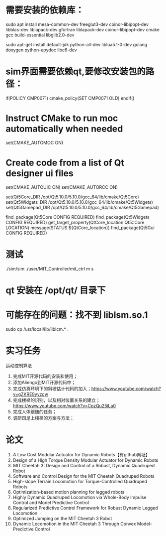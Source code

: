 # 需要安装的依赖库：

sudo apt install mesa-common-dev freeglut3-dev coinor-libipopt-dev libblas-dev liblapack-dev gfortran liblapack-dev coinor-libipopt-dev cmake gcc build-essential libglib2.0-dev

sudo apt-get install default-jdk python-all-dev liblua5.1-0-dev golang doxygen python-epydoc libc6-dev


# sim界面需要依赖qt,要修改安装包的路径：
if(POLICY CMP0071)
  cmake_policy(SET CMP0071 OLD)
endif()

# Instruct CMake to run moc automatically when needed
set(CMAKE_AUTOMOC ON)
# Create code from a list of Qt designer ui files
set(CMAKE_AUTOUIC ON)
set(CMAKE_AUTORCC ON)

set(Qt5Core_DIR /opt/Qt5.10.0/5.10.0/gcc_64/lib/cmake/Qt5Core)
set(Qt5Widgets_DIR /opt/Qt5.10.0/5.10.0/gcc_64/lib/cmake/Qt5Widgets)
set(Qt5Gamepad_DIR /opt/Qt5.10.0/5.10.0/gcc_64/lib/cmake/Qt5Gamepad)


find_package(Qt5Core CONFIG REQUIRED)
find_package(Qt5Widgets CONFIG REQUIRED)
get_target_property(QtCore_location Qt5::Core LOCATION)
message(STATUS ${QtCore_location})
find_package(Qt5Gui CONFIG REQUIRED)


# 测试
./sim/sim
./user/MIT_Controller/mit_ctrl m s

# qt 安装在      /opt/qt/ 目录下


# 可能存在的问题：找不到 liblsm.so.1 
 sudo cp /usr/local/lib/liblcm.* .

# 实习任务
运动控制算法

1. 完成MIT开源代码的安装和使用；
2. 添加Aliengo到MIT开源代码中；
3. 完成仿真环境下的斜坡估计代码的加入；https://www.youtube.com/watch?v=gZKRE9yvzgw
4. 完成楼梯的识别，以及相对位置关系的建立；https://www.youtube.com/watch?v=CpzQu25iLa0
5. 完成人体跟随的任务；
6. 调研四足上楼梯的方案与方法；


# 论文
1. A Low Cost Modular Actuator for Dynamic Robots【有github网址】
2. Design of a High Torque Density Modular Actuator for Dynamic Robots
3. MIT Cheetah 3: Design and Control of a Robust, Dynamic Quadruped Robot
4. Software and Control Design for the MIT Cheetah Quadruped Robots
5. High-slope Terrain Locomotion for Torque-Controlled Quadruped Robots
6. Optimization-based motion planning for legged robots
7. Highly Dynamic Quadruped Locomotion via Whole-Body Impulse Control and Model Predictive Control
8. Regularized Predictive Control Framework for Robust Dynamic Legged Locomotion
9. Optimized Jumping on the MIT Cheetah 3 Robot
10. Dynamic Locomotion in the MIT Cheetah 3 Through Convex Model-Predictive Control